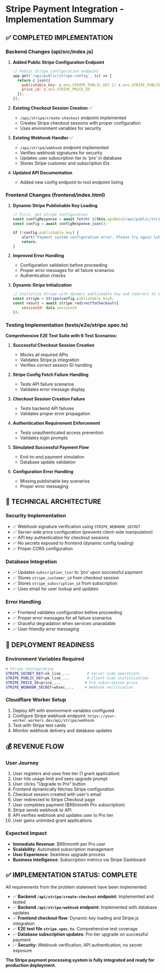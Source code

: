 # Stripe Payment Integration - Implementation Summary

## ✅ COMPLETED IMPLEMENTATION

### Backend Changes (api/src/index.js)

1. **Added Public Stripe Configuration Endpoint**
   ```javascript
   // Public Stripe configuration endpoint
   app.get('/api/public/stripe-config', (c) => {
     return c.json({
       publishable_key: c.env.STRIPE_PUBLIC_KEY || c.env.STRIPE_PUBLISHABLE_KEY,
       price_id: c.env.STRIPE_PRICE_ID
     });
   });
   ```

2. **Existing Checkout Session Creation** ✅
   - `/api/stripe/create-checkout` endpoint implemented
   - Creates Stripe checkout sessions with proper configuration
   - Uses environment variables for security

3. **Existing Webhook Handler** ✅
   - `/api/stripe/webhook` endpoint implemented  
   - Verifies webhook signatures for security
   - Updates user subscription tier to 'pro' in database
   - Stores Stripe customer and subscription IDs

4. **Updated API Documentation**
   - Added new config endpoint to root endpoint listing

### Frontend Changes (frontend/index.html)

1. **Dynamic Stripe Publishable Key Loading**
   ```javascript
   // First, get Stripe configuration
   const configResponse = await fetch(`${this.apiBase}/api/public/stripe-config`);
   const config = await configResponse.json();
   
   if (!config.publishable_key) {
       alert('Payment system configuration error. Please try again later.');
       return;
   }
   ```

2. **Improved Error Handling**
   - Configuration validation before proceeding
   - Proper error messages for all failure scenarios
   - Authentication checks

3. **Dynamic Stripe Initialization**
   ```javascript
   // Initialize Stripe with dynamic publishable key and redirect to checkout
   const stripe = Stripe(config.publishable_key);
   const result = await stripe.redirectToCheckout({
       sessionId: data.sessionId
   });
   ```

### Testing Implementation (tests/e2e/stripe.spec.ts)

**Comprehensive E2E Test Suite with 6 Test Scenarios:**

1. **Successful Checkout Session Creation**
   - Mocks all required APIs
   - Validates Stripe.js integration
   - Verifies correct session ID handling

2. **Stripe Config Fetch Failure Handling**
   - Tests API failure scenarios
   - Validates error message display

3. **Checkout Session Creation Failure**
   - Tests backend API failures
   - Validates proper error propagation

4. **Authentication Requirement Enforcement**
   - Tests unauthenticated access prevention
   - Validates login prompts

5. **Simulated Successful Payment Flow**
   - End-to-end payment simulation
   - Database update validation

6. **Configuration Error Handling**
   - Missing publishable key scenarios
   - Proper error messaging

## 🔧 TECHNICAL ARCHITECTURE

### Security Implementation
- ✅ Webhook signature verification using `STRIPE_WEBHOOK_SECRET`
- ✅ Server-side price configuration (prevents client-side manipulation)
- ✅ API key authentication for checkout sessions
- ✅ No secrets exposed to frontend (dynamic config loading)
- ✅ Proper CORS configuration

### Database Integration
- ✅ Updates `subscription_tier` to 'pro' upon successful payment
- ✅ Stores `stripe_customer_id` from checkout session
- ✅ Stores `stripe_subscription_id` from subscription
- ✅ Uses email for user lookup and updates

### Error Handling
- ✅ Frontend validates configuration before proceeding
- ✅ Proper error messages for all failure scenarios
- ✅ Graceful degradation when services unavailable
- ✅ User-friendly error messaging

## 🚀 DEPLOYMENT READINESS

### Environment Variables Required
```bash
# Stripe Configuration
STRIPE_SECRET_KEY=sk_live_...        # Server-side operations
STRIPE_PUBLIC_KEY=pk_live_...        # Client-side initialization  
STRIPE_PRICE_ID=price_...           # Pro subscription price
STRIPE_WEBHOOK_SECRET=whsec_...     # Webhook verification
```

### Cloudflare Worker Setup
1. Deploy API with environment variables configured
2. Configure Stripe webhook endpoint: `https://your-worker.workers.dev/api/stripe/webhook`
3. Test with Stripe test cards
4. Monitor webhook delivery and database updates

## 💰 REVENUE FLOW

### User Journey
1. User registers and uses free tier (1 grant application)
2. User hits usage limit and sees upgrade prompt
3. User clicks "Upgrade to Pro" button
4. Frontend dynamically fetches Stripe configuration
5. Checkout session created with user's email
6. User redirected to Stripe Checkout page
7. User completes payment ($99/month Pro subscription)
8. Stripe sends webhook to API
9. API verifies webhook and updates user to Pro tier
10. User gains unlimited grant applications

### Expected Impact
- **Immediate Revenue**: $99/month per Pro user
- **Scalability**: Automated subscription management
- **User Experience**: Seamless upgrade process
- **Business Intelligence**: Subscription metrics via Stripe Dashboard

## ✅ IMPLEMENTATION STATUS: COMPLETE

All requirements from the problem statement have been implemented:

- ✅ **Backend `/api/stripe/create-checkout` endpoint**: Implemented and tested
- ✅ **Backend `/api/stripe/webhook` endpoint**: Implemented with database updates
- ✅ **Frontend checkout flow**: Dynamic key loading and Stripe.js integration
- ✅ **E2E test file `stripe.spec.ts`**: Comprehensive test coverage
- ✅ **Database subscription updates**: Pro tier upgrade on successful payment
- ✅ **Security**: Webhook verification, API authentication, no secret exposure

**The Stripe payment processing system is fully integrated and ready for production deployment.**